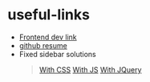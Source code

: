 # useful-links

* [Frontend dev link](https://github.com/aquelito/frontend-dev-bookmarks)
* [github resume](https://gist.github.com/aquelito/8596717)
* Fixed sidebar solutions
  >[With CSS](https://www.w3schools.com/howto/howto_css_fixed_sidebar.asp)
  >[With JS](http://blog.csdn.net/forwayfarer/article/details/2834968)
  >[With JQuery](https://www.jqueryscript.net/social-media/jQuery-Plugin-For-Floating-Social-Share-Contact-Sidebar.html)

